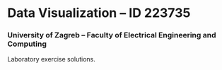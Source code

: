 # Data Visualization – ID 223735

### University of Zagreb – Faculty of Electrical Engineering and Computing

Laboratory exercise solutions.

